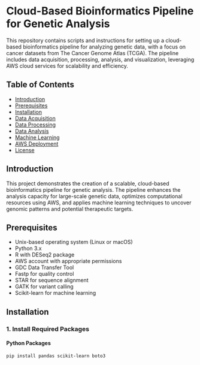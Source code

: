 # Cloud-Based Bioinformatics Pipeline for Genetic Analysis

This repository contains scripts and instructions for setting up a cloud-based bioinformatics pipeline for analyzing genetic data, with a focus on cancer datasets from The Cancer Genome Atlas (TCGA). The pipeline includes data acquisition, processing, analysis, and visualization, leveraging AWS cloud services for scalability and efficiency.

## Table of Contents
- [Introduction](#introduction)
- [Prerequisites](#prerequisites)
- [Installation](#installation)
- [Data Acquisition](#data-acquisition)
- [Data Processing](#data-processing)
- [Data Analysis](#data-analysis)
- [Machine Learning](#machine-learning)
- [AWS Deployment](#aws-deployment)
- [License](#license)

## Introduction
This project demonstrates the creation of a scalable, cloud-based bioinformatics pipeline for genetic analysis. The pipeline enhances the analysis capacity for large-scale genetic data, optimizes computational resources using AWS, and applies machine learning techniques to uncover genomic patterns and potential therapeutic targets.

## Prerequisites
- Unix-based operating system (Linux or macOS)
- Python 3.x
- R with DESeq2 package
- AWS account with appropriate permissions
- GDC Data Transfer Tool
- Fastp for quality control
- STAR for sequence alignment
- GATK for variant calling
- Scikit-learn for machine learning

## Installation

### 1. Install Required Packages

#### Python Packages
```bash
pip install pandas scikit-learn boto3
